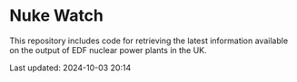 # Nuke Watch

This repository includes code for retrieving the latest information available on the output of EDF nuclear power plants in the UK.

Last updated: 2024-10-03 20:14